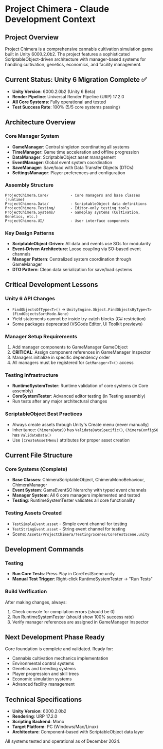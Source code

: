 # Project Chimera - Claude Development Context

## Project Overview
Project Chimera is a comprehensive cannabis cultivation simulation game built in Unity 6000.2.0b2. The project features a sophisticated ScriptableObject-driven architecture with manager-based systems for handling cultivation, genetics, economics, and facility management.

## Current Status: Unity 6 Migration Complete ✅
- **Unity Version**: 6000.2.0b2 (Unity 6 Beta)
- **Render Pipeline**: Universal Render Pipeline (URP) 17.2.0  
- **All Core Systems**: Fully operational and tested
- **Test Success Rate**: 100% (5/5 core systems passing)

## Architecture Overview

### Core Manager System
- **GameManager**: Central singleton coordinating all systems
- **TimeManager**: Game time acceleration and offline progression
- **DataManager**: ScriptableObject asset management
- **EventManager**: Global event system coordination  
- **SaveManager**: Save/load with Data Transfer Objects (DTOs)
- **SettingsManager**: Player preferences and configuration

### Assembly Structure
```
ProjectChimera.Core/          - Core managers and base classes (runtime)
ProjectChimera.Data/          - ScriptableObject data definitions
ProjectChimera.Testing/       - Editor-only testing tools
ProjectChimera.Systems/       - Gameplay systems (Cultivation, Genetics, etc.)
ProjectChimera.UI/            - User interface components
```

### Key Design Patterns
- **ScriptableObject-Driven**: All data and events use SOs for modularity
- **Event-Driven Architecture**: Loose coupling via SO-based event channels
- **Manager Pattern**: Centralized system coordination through GameManager
- **DTO Pattern**: Clean data serialization for save/load systems

## Critical Development Lessons

### Unity 6 API Changes
- `FindObjectsOfType<T>()` → `UnityEngine.Object.FindObjectsByType<T>(FindObjectsSortMode.None)`
- Yield statements cannot be inside try-catch blocks (C# restriction)
- Some packages deprecated (VSCode Editor, UI Toolkit previews)

### Manager Setup Requirements
1. Add manager components to GameManager GameObject
2. **CRITICAL**: Assign component references in GameManager Inspector
3. Managers initialize in specific dependency order
4. All managers must be registered for `GetManager<T>()` access

### Testing Infrastructure
- **RuntimeSystemTester**: Runtime validation of core systems (in Core assembly)
- **CoreSystemTester**: Advanced editor testing (in Testing assembly)  
- Run tests after any major architectural changes

### ScriptableObject Best Practices
- Always create assets through Unity's Create menu (never manually)
- Inheritance: `ChimeraDataSO` has `ValidateDataSpecific()`, `ChimeraConfigSO` has `ValidateData()`
- Use `[CreateAssetMenu]` attributes for proper asset creation

## Current File Structure

### Core Systems (Complete)
- **Base Classes**: ChimeraScriptableObject, ChimeraMonoBehaviour, ChimeraManager
- **Event System**: GameEventSO hierarchy with typed event channels
- **Manager System**: All 6 core managers implemented and tested
- **Testing**: RuntimeSystemTester validates all core functionality

### Testing Assets Created
- `TestSimpleEvent.asset` - Simple event channel for testing
- `TestStringEvent.asset` - String event channel for testing
- Scene: `Assets/ProjectChimera/Testing/Scenes/CoreTestScene.unity`

## Development Commands

### Testing
- **Run Core Tests**: Press Play in CoreTestScene.unity
- **Manual Test Trigger**: Right-click RuntimeSystemTester → "Run Tests"

### Build Verification
After making changes, always:
1. Check console for compilation errors (should be 0)
2. Run RuntimeSystemTester (should show 100% success rate)
3. Verify manager references are assigned in GameManager Inspector

## Next Development Phase Ready
Core foundation is complete and validated. Ready for:
- Cannabis cultivation mechanics implementation
- Environmental control systems
- Genetics and breeding systems
- Player progression and skill trees
- Economic simulation systems
- Advanced facility management

## Technical Specifications
- **Unity Version**: 6000.2.0b2
- **Rendering**: URP 17.2.0
- **Scripting Backend**: Mono
- **Target Platform**: PC (Windows/Mac/Linux)
- **Architecture**: Component-based with ScriptableObject data layer

All systems tested and operational as of December 2024.